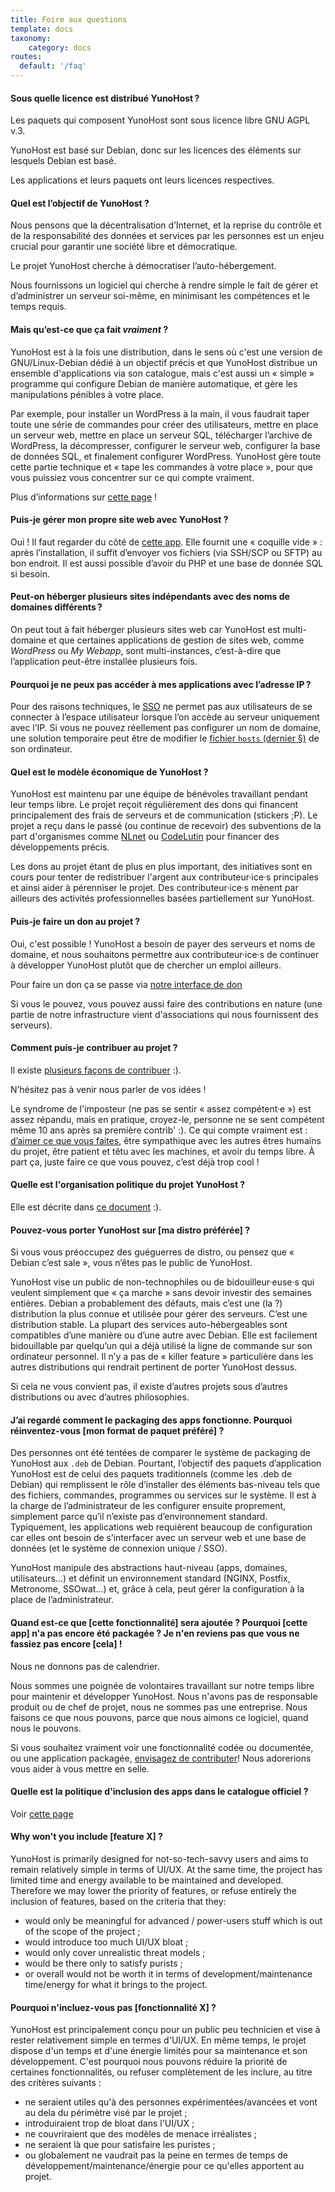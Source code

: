 ```yaml
---
title: Foire aux questions
template: docs
taxonomy:
    category: docs
routes:
  default: '/faq'
---
```


#### Sous quelle licence est distribué YunoHost ?

Les paquets qui composent YunoHost sont sous licence libre GNU AGPL v.3.

YunoHost est basé sur Debian, donc sur les licences des éléments sur lesquels Debian est basé.

Les applications et leurs paquets ont leurs licences respectives.

#### Quel est l’objectif de YunoHost ?

Nous pensons que la décentralisation d’Internet, et la reprise du contrôle et de la responsabilité des données et services par les personnes est un enjeu crucial pour garantir une société libre et démocratique.

Le projet YunoHost cherche à démocratiser l’auto-hébergement.

Nous fournissons un logiciel qui cherche à rendre simple le fait de gérer et d’administrer un serveur soi-même, en minimisant les compétences et le temps requis.

#### Mais qu’est-ce que ça fait *vraiment* ?

YunoHost est à la fois une distribution, dans le sens où c'est une version de GNU/Linux-Debian dédié à un objectif précis et que YunoHost distribue un ensemble d'applications via son catalogue, mais c'est aussi un « simple » programme qui configure Debian de manière automatique, et gère les manipulations pénibles à votre place.

Par exemple, pour installer un WordPress à la main, il vous faudrait taper toute une série de commandes pour créer des utilisateurs, mettre en place un serveur web, mettre en place un serveur SQL, télécharger l’archive de WordPress, la décompresser, configurer le serveur web, configurer la base de données SQL, et finalement configurer WordPress. YunoHost gère toute cette partie technique et « tape les commandes à votre place », pour que vous puissiez vous concentrer sur ce qui compte vraiment.

Plus d’informations sur [cette page](/whatsyunohost) !

#### Puis-je gérer mon propre site web avec YunoHost ?

Oui ! Il faut regarder du côté de [cette app](https://github.com/YunoHost-Apps/my_webapp_ynh).
Elle fournit une « coquille vide » : après l’installation, il suffit d’envoyer vos fichiers (via SSH/SCP ou SFTP) au bon endroit. Il est aussi possible d’avoir du PHP et une base de donnée SQL si besoin.

#### Peut-on héberger plusieurs sites indépendants avec des noms de domaines différents ?

On peut tout à fait héberger plusieurs sites web car YunoHost est multi-domaine et que certaines applications de gestion de sites web, comme *WordPress* ou *My Webapp*, sont multi-instances, c’est-à-dire que l’application peut-être installée plusieurs fois.

#### Pourquoi je ne peux pas accéder à mes applications avec l’adresse IP ?

Pour des raisons techniques, le [SSO](https://github.com/YunoHost/SSOwat/) ne permet pas aux utilisateurs de se connecter à l’espace utilisateur lorsque l’on accède au serveur uniquement avec l’IP. Si vous ne pouvez réellement pas configurer un nom de domaine, une solution temporaire peut être de modifier le [fichier `hosts` (dernier §)](/dns_local_network) de son ordinateur.

#### Quel est le modèle économique de YunoHost ?

YunoHost est maintenu par une équipe de bénévoles travaillant pendant leur temps libre. Le projet reçoit régulièrement des dons qui financent principalement des frais de serveurs et de communication (stickers ;P). Le projet a reçu dans le passé (ou continue de recevoir) des subventions de la part d'organismes comme [NLnet](https://nlnet.nl/) ou [CodeLutin](https://www.codelutin.com/) pour financer des développements précis.

Les dons au projet étant de plus en plus important, des initiatives sont en cours pour tenter de redistribuer l'argent aux contributeur·ice·s principales et ainsi aider à pérenniser le projet. Des contributeur·ice·s mènent par ailleurs des activités professionnelles basées partiellement sur YunoHost.

#### Puis-je faire un don au projet ?

Oui, c'est possible ! YunoHost a besoin de payer des serveurs et noms de domaine, et nous souhaitons permettre aux contributeur·ice·s de continuer à développer YunoHost plutôt que de chercher un emploi ailleurs.

Pour faire un don ça se passe via [notre interface de don](https://donate.yunohost.org)

Si vous le pouvez, vous pouvez aussi faire des contributions en nature (une partie de notre infrastructure vient d'associations qui nous fournissent des serveurs).

#### Comment puis-je contribuer au projet ?

Il existe [plusieurs façons de contribuer](/contribute) :).

N’hésitez pas à venir nous parler de vos idées !

Le syndrome de l'imposteur (ne pas se sentir « assez compétent·e ») est assez répandu, mais en pratique, croyez-le, personne ne se sent compétent même 10 ans après sa première contrib' :). Ce qui compte vraiment est : [d’aimer ce que vous faites](https://www.youtube.com/watch?v=zIbR5TAz2xQ&t=113s), être sympathique avec les autres êtres humains du projet, être patient et têtu avec les machines, et avoir du temps libre. À part ça, juste faire ce que vous pouvez, c’est déjà trop cool !

#### Quelle est l'organisation politique du projet YunoHost ?

Elle est décrite dans [ce document](/project_organization) :).

#### Pouvez-vous porter YunoHost sur [ma distro préférée] ?

Si vous vous préoccupez des guéguerres de distro, ou pensez que « Debian c’est sale », vous n’êtes pas le public de YunoHost.

YunoHost vise un public de non-technophiles ou de bidouilleur·euse·s qui veulent simplement que « ça marche » sans devoir investir des semaines entières. Debian a probablement des défauts, mais c’est une (la ?) distribution la plus connue et utilisée pour gérer des serveurs. C’est une distribution stable. La plupart des services auto-hébergeables sont compatibles d’une manière ou d’une autre avec Debian. Elle est facilement bidouillable par quelqu’un qui a déjà utilisé la ligne de commande sur son ordinateur personnel. Il n’y a pas de « killer feature » particulière dans les autres distributions qui rendrait pertinent de porter YunoHost dessus.

Si cela ne vous convient pas, il existe d’autres projets sous d’autres distributions ou avec d’autres philosophies.

#### J’ai regardé comment le packaging des apps fonctionne. Pourquoi réinventez-vous [mon format de paquet préféré] ?

Des personnes ont été tentées de comparer le système de packaging de YunoHost aux `.deb` de Debian. Pourtant, l’objectif des paquets d’application YunoHost est de celui des paquets traditionnels (comme les .deb de Debian) qui remplissent le rôle d’installer des éléments bas-niveau tels que des fichiers, commandes, programmes ou services sur le système. Il est à la charge de l’administrateur de les configurer ensuite proprement, simplement parce qu’il n’existe pas d’environnement standard. Typiquement, les applications web requièrent beaucoup de configuration car elles ont besoin de s’interfacer avec un serveur web et une base de données (et le système de connexion unique / SSO).

YunoHost manipule des abstractions haut-niveau (apps, domaines, utilisateurs…) et définit un environnement standard (NGINX, Postfix, Metronome, SSOwat...) et, grâce à cela, peut gérer la configuration à la place de l’administrateur.

#### Quand est-ce que [cette fonctionnalité] sera ajoutée ? Pourquoi [cette app] n'a pas encore été packagée ? Je n'en reviens pas que vous ne fassiez pas encore [cela] !

Nous ne donnons pas de calendrier.

Nous sommes une poignée de volontaires travaillant sur notre temps libre pour maintenir et développer YunoHost. Nous n'avons pas de responsable produit ou de chef de projet, nous ne sommes pas une entreprise. Nous faisons ce que nous pouvons, parce que nous aimons ce logiciel, quand nous le pouvons.

Si vous souhaitez vraiment voir une fonctionnalité codée ou documentée, ou une application packagée, [envisagez de contributer](/contribute)! Nous adorerions vous aider à vous mettre en selle.

#### Quelle est la politique d'inclusion des apps dans le catalogue officiel ?

Voir [cette page](/packaging_policy)

#### Why won't you include [feature X] ?

YunoHost is primarily designed for not-so-tech-savvy users and aims to remain relatively simple in terms of UI/UX. At the same time, the project has limited time and energy available to be maintained and developed. Therefore we may lower the priority of features, or refuse entirely the inclusion of features, based on the criteria that they:

- would only be meaningful for advanced / power-users stuff which is out of the scope of the project ;
- would introduce too much UI/UX bloat ;
- would only cover unrealistic threat models ;
- would be there only to satisfy purists ;
- or overall would not be worth it in terms of development/maintenance time/energy for what it brings to the project.

#### Pourquoi n'incluez-vous pas [fonctionnalité X] ?

YunoHost est principalement conçu pour un public peu technicien et vise à rester relativement simple en termes d'UI/UX. En même temps, le projet dispose d'un temps et d'une énergie limités pour sa maintenance et son développement. C'est pourquoi nous pouvons réduire la priorité de certaines fonctionnalités, ou refuser complètement de les inclure, au titre des critères suivants :

- ne seraient utiles qu'à des personnes expérimentées/avancées et vont au dela du périmètre visé par le projet ;
- introduiraient trop de bloat dans l'UI/UX ;
- ne couvriraient que des modèles de menace irréalistes ;
- ne seraient là que pour satisfaire les puristes ;
- ou globalement ne vaudrait pas la peine en termes de temps de développement/maintenance/énergie pour ce qu'elles apportent au projet.
